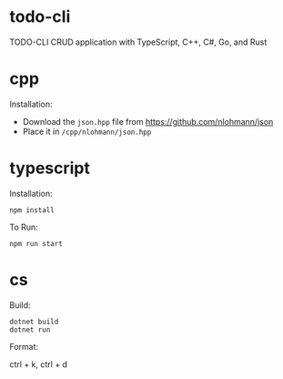 # todo-cli

TODO-CLI CRUD application with TypeScript, C++, C#, Go, and Rust

# cpp

Installation:

- Download the `json.hpp` file from https://github.com/nlohmann/json
- Place it in `/cpp/nlohmann/json.hpp`

# typescript

Installation:

```
npm install
```

To Run:

```
npm run start
```

# cs

Build:

```
dotnet build
dotnet run
```

Format:

ctrl + k, ctrl + d
